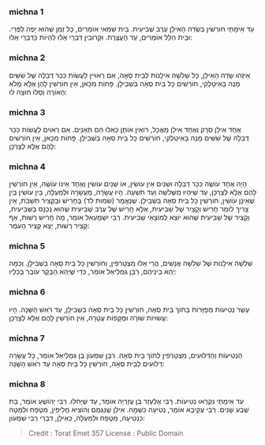 
### michna 1
עַד אֵימָתַי חוֹרְשִׁין בִּשְׂדֵה הָאִילָן עֶרֶב שְׁבִיעִית. בֵּית שַׁמַּאי אוֹמְרִים, כָּל זְמַן שֶׁהוּא יָפֶה לַפֶּרִי. וּבֵית הִלֵּל אוֹמְרִים, עַד הָעֲצֶרֶת. וּקְרוֹבִין דִּבְרֵי אֵלּוּ לִהְיוֹת כְּדִבְרֵי אֵלּוּ:

### michna 2
אֵיזֶהוּ שְׂדֵה הָאִילָן, כָּל שְׁלֹשָׁה אִילָנוֹת לְבֵית סְאָה, אִם רְאוּיִין לַעֲשׂוֹת כִּכַּר דְּבֵלָה שֶׁל שִׁשִּׁים מָנֶה בָּאִיטַלְקִי, חוֹרְשִׁים כָּל בֵּית סְאָה בִּשְׁבִילָן. פָּחוֹת מִכָּאן, אֵין חוֹרְשִׁין לָהֶן אֶלָּא מְלֹא הָאוֹרֶה וְסַלּוֹ חוּצָה לוֹ:

### michna 3
אֶחָד אִילַן סְרָק וְאֶחָד אִילַן מַאֲכָל, רוֹאִין אוֹתָן כְּאִלּוּ הֵם תְּאֵנִים. אִם רְאוּיִם לַעֲשׂוֹת כִּכַּר דְּבֵלָה שֶׁל שִׁשִּׁים מָנֶה בָּאִיטַלְקִי, חוֹרְשִׁים כָּל בֵּית סְאָה בִּשְׁבִילָן. פָּחוֹת מִכָּאן, אֵין חוֹרְשִׁים לָהֶם אֶלָּא לְצָרְכָּן:

### michna 4
הָיָה אֶחָד עוֹשֶׂה כִּכַּר דְּבֵלָה וּשְׁנַיִם אֵין עוֹשִׂין, אוֹ שְׁנַיִם עוֹשִׂין וְאֶחָד אֵינוֹ עוֹשֶׂה, אֵין חוֹרְשִׁין לָהֶם אֶלָּא לְצָרְכָּן, עַד שֶׁיִּהְיוּ מִשְּׁלֹשָׁה וְעַד תִּשְׁעָה. הָיוּ עֲשָׂרָה, מֵעֲשָׂרָה וּלְמַעְלָה, בֵּין עוֹשִׂין בֵּין שֶׁאֵינָן עוֹשִׂין, חוֹרְשִׁין כָּל בֵּית סְאָה בִּשְׁבִילָן. שֶׁנֶּאֱמַר (שמות לד) בֶּחָרִישׁ וּבַקָּצִיר תִּשְׁבֹּת, אֵין צָרִיךְ לוֹמַר חָרִישׁ וְקָצִיר שֶׁל שְׁבִיעִית, אֶלָּא חָרִישׁ שֶׁל עֶרֶב שְׁבִיעִית שֶׁהוּא נִכְנָס בַּשְּׁבִיעִית, וְקָצִיר שֶׁל שְׁבִיעִית שֶׁהוּא יוֹצֵא לְמוֹצָאֵי שְׁבִיעִית. רַבִּי יִשְׁמָעֵאל אוֹמֵר, מָה חָרִישׁ רְשׁוּת, אַף קָצִיר רְשׁוּת, יָצָא קְצִיר הָעֹמֶר:

### michna 5
שְׁלֹשָׁה אִילָנוֹת שֶׁל שְׁלֹשָׁה אֲנָשִׁים, הֲרֵי אֵלּוּ מִצְטָרְפִין, וְחוֹרְשִׁין כָּל בֵּית סְאָה בִּשְׁבִילָן. וְכַמָּה יְהֵא בֵינֵיהֶם, רַבָּן גַּמְלִיאֵל אוֹמֵר, כְּדֵי שֶׁיְּהֵא הַבָּקָר עוֹבֵר בְּכֵלָיו:

### michna 6
עֶשֶׂר נְטִיעוֹת מְפֻזָּרוֹת בְּתוֹךְ בֵּית סְאָה, חוֹרְשִׁין כָּל בֵּית סְאָה בִּשְׁבִילָן, עַד רֹאשׁ הַשָּׁנָה. הָיוּ עֲשׂוּיוֹת שׁוּרָה וּמֻקָּפוֹת עֲטָרָה, אֵין חוֹרְשִׁין לָהֶם אֶלָּא לְצָרְכָּן:

### michna 7
הַנְּטִיעוֹת וְהַדְּלוּעִים, מִצְטָרְפִין לְתוֹךְ בֵּית סְאָה. רַבָּן שִׁמְעוֹן בֶּן גַּמְלִיאֵל אוֹמֵר, כָּל עֲשָׂרָה דְלוּעִים לְבֵית סְאָה, חוֹרְשִׁין כָּל בֵּית סְאָה עַד רֹאשׁ הַשָּׁנָה:

### michna 8
עַד אֵימָתַי נִקְרְאוּ נְטִיעוֹת. רַבִּי אֶלְעָזָר בֶּן עֲזַרְיָה אוֹמֵר, עַד שֶׁיָּחֹלּוּ. רַבִּי יְהוֹשֻׁעַ אוֹמֵר, בַּת שֶׁבַע שָׁנִים. רַבִּי עֲקִיבָא אוֹמֵר, נְטִיעָה כִשְׁמָהּ. אִילָן שֶׁנִּגְמַם וְהוֹצִיא חֲלִיפִין, מִטֶּפַח וּלְמַטָּה כִּנְטִיעָה, מִטֶּפַח וּלְמַעְלָה, כְּאִילָן, דִּבְרֵי רַבִּי שִׁמְעוֹן:

>Credit : Torat Emet 357
>License : Public Domain 